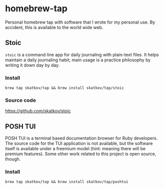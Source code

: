 # homebrew-tap
Personal homebrew tap with software that I wrote for my personal use. By accident, this is available to the world wide web.

## Stoic
`stoic` is a command line app for daily journaling with plain-text files. It helps maintain a daily journaling habit; main usage is a practice philosophy by writing it down day by day.

### Install
```
brew tap skatkov/tap && brew install skatkov/tap/stoic
```

### Source code
https://github.com/skatkov/stoic

## POSH TUI
POSH TUI is a terminal based documentation browser for Ruby developers. The source code for the TUI application is not available, but the software itself is available under a freemium model (hint: meaning there will be premium features). Some other work related to this project is open source, though.

### Install
```
brew tap skatkov/tap && brew install skatkov/tap/poshtui
```
